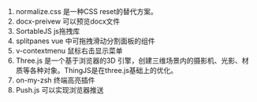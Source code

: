 1. normalize.css 是一种CSS reset的替代方案。
2. docx-preivew 可以预览docx文件
3. SortableJS js拖拽库
4. splitpanes vue 中可拖拽滑动分割面板的组件
5. v-contextmenu 鼠标右击显示菜单
6. Three.js 是一个基于浏览器的3D 引擎，创建三维场景内的摄影机、光影、材质等各种对象。ThingJS是在three.js基础上的优化。
7. on-my-zsh 终端高亮插件
8. Push.js 可以实现浏览器推送